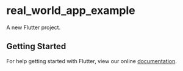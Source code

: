# real_world_app_example

A new Flutter project.

## Getting Started

For help getting started with Flutter, view our online
[documentation](https://flutter.io/).
